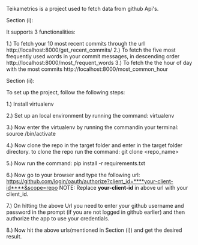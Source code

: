 Teikametrics is a project used to fetch data from github Api's.

Section (i):

It supports 3 functionalities:

1.) To fetch your 10 most recent commits through the url http://localhost:8000/get_recent_commits/
2.) To fetch the five most frequently used words in your commit messages, in descending order http://localhost:8000/most_frequent_words
3.) To fetch the the hour of day with the most commits http://localhost:8000/most_common_hour

Section (ii):

To set up the project, follow the following steps:

1.) Install virtualenv

2.) Set up an local environment by running the command: 
	virtualenv <virtual-environment-name>

3.) Now enter the virtualenv by running the commandin your terminal: 
	source <virtual-environment-name>/bin/activate 	

4.) Now clone the repo in the target folder and enter in the target folder directory.
	to clone the repo run the command: 
	git clone <repo_name>

5.) Now run the command: pip install -r requirements.txt

6.) Now go to your browser and type the following url:
	https://github.com/login/oauth/authorize?client_id=****your-client-id****&scope=repo
	NOTE: Replace ****your-client-id**** in above url with your client_id.

7.) On hitting the above Url you need to enter your github username and password in the prompt (if you are not logged in github earlier) and then authorize the app to use your credentials.

8.) Now hit the above urls(mentioned in Section (i)) and get the desired result.